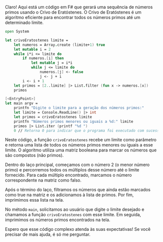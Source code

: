 Claro! Aqui está um código em F# que gerará uma sequência de números primos usando o Crivo de Eratóstenes. O Crivo de Eratóstenes é um algoritmo eficiente para encontrar todos os números primos até um determinado limite. 

```fsharp
open System

let crivoEratostenes limite =
    let numeros = Array.create (limite+1) true
    let mutable i = 2
    while i*i <= limite do
        if numeros.[i] then
            let mutable j = i*i
            while j <= limite do
                numeros.[j] <- false
                j <- j + i
        i <- i + 1
    let primos = [2..limite] |> List.filter (fun x -> numeros.[x])
    primos

[<EntryPoint>]
let main argv =
    printfn "Digite o limite para a geração dos números primos:"
    let limite = Console.ReadLine() |> int
    let primos = crivoEratostenes limite
    printfn "Números primos menores ou iguais a %d:" limite
    primos |> List.iter (printf "%d ")
    0 // Retorna 0 para indicar que o programa foi executado com sucesso
```

Neste código, a função `crivoEratostenes` recebe um limite como parâmetro e retorna uma lista de todos os números primos menores ou iguais a esse limite. O algoritmo utiliza uma matriz booleana para marcar os números que são compostos (não primos). 

Dentro do laço principal, começamos com o número 2 (o menor número primo) e percorremos todos os múltiplos desse número até o limite fornecido. Para cada múltiplo encontrado, marcamos o número correspondente na matriz como falso. 

Após o término do laço, filtramos os números que ainda estão marcados como true na matriz e os adicionamos à lista de primos. Por fim, imprimimos essa lista na tela.

No método `main`, solicitamos ao usuário que digite o limite desejado e chamamos a função `crivoEratostenes` com esse limite. Em seguida, imprimimos os números primos encontrados na tela.

Espero que esse código complexo atenda às suas expectativas! Se você precisar de mais ajuda, é só me perguntar.